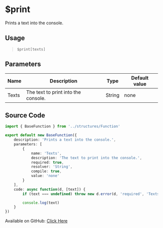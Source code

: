 # $print
Prints a text into the console.
## Usage
> `$print[texts]`
## Parameters
| Name  |             Description             |  Type  | Default value |
|-------|-------------------------------------|--------|---------------|
| Texts | The text to print into the console. | String | none          |

## Source Code
```ts
import { BaseFunction } from '../structures/Function'

export default new BaseFunction({
    description: 'Prints a text into the console.',
    parameters: [
        {
            name: 'Texts',
            description: 'The text to print into the console.',
            required: true,
            resolver: 'String',
            compile: true,
            value: 'none'
        }
    ],
    code: async function(d, [text]) {
        if (text === undefined) throw new d.error(d, 'required', 'Texts', d.function?.name!)

        console.log(text)
    }
})
```
Available on GitHub: [Click Here](https://github.com/Cyberghxst/bdjs/blob/v1/src/functions/print.ts)